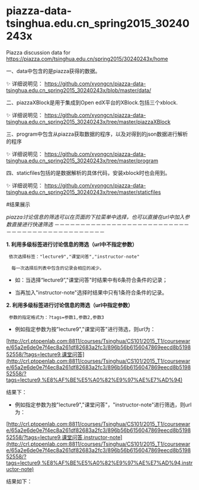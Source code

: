 # piazza-data-tsinghua.edu.cn_spring2015_30240243x
Piazza discussion data for https://piazza.com/tsinghua.edu.cn/spring2015/30240243x/home

   一、data中包含的是piazza获得的数据。
   
:sparkles: 详细说明见：
 https://github.com/xyongcn/piazza-data-tsinghua.edu.cn_spring2015_30240243x/blob/master/data/
 
   二、piazzaXBlock是用于集成到Open edX平台的XBlock.包括三个xblock.
   
:sparkles:  详细说明见：
https://github.com/xyongcn/piazza-data-tsinghua.edu.cn_spring2015_30240243x/tree/master/piazzaXBlock

   三、program中包含从piazza获取数据的程序，以及对得到的json数据进行解析的程序
   
:sparkles: 详细说明见：
https://github.com/xyongcn/piazza-data-tsinghua.edu.cn_spring2015_30240243x/tree/master/program

 四、staticfiles包括的是数据解析的具体代码，安装xblock时也会用到。
 
:sparkles: 详细说明见：
 https://github.com/xyongcn/piazza-data-tsinghua.edu.cn_spring2015_30240243x/tree/master/staticfiles


#结果展示

*piazza讨论信息的筛选可以在页面的下拉菜单中选择，也可以直接在url中加入参数直接进行快速筛选*
－－－－－－－－－－－－－－－－－－－－－－－－－－－－－－－－－－－－－－－－－－－－－

**1. 利用多级标签进行讨论信息的筛选（url中不指定参数）**

     依次选择标签："lecture9","课堂问答","instructor-note"
   
      每一次选择后列表中包含的记录会相应的减少。
     
   
   + 如：当选择“lecture9”,"课堂问答"时结果中有6条符合条件的记录；
   
   + 当再加入"instructor-note"选择时结果中只有1条符合条件的记录。
   
**2. 利用多级标签进行讨论信息的筛选（url中指定参数）**

     参数的指定格式为：?tags=参数1,参数2,参数3
   
   + 例如指定参数为按"lecture9","课堂问答"进行筛选，则url为：
   
   [http://crl.ptopenlab.com:8811/courses/Tsinghua/CS101/2015_T1/courseware/65a2e6de0e7f4ec8a261df82683a2fc3/896b56b6156047869eecd8b519852558/?tags=lecture9,课堂问答](http://crl.ptopenlab.com:8811/courses/Tsinghua/CS101/2015_T1/courseware/65a2e6de0e7f4ec8a261df82683a2fc3/896b56b6156047869eecd8b519852558/?tags=lecture9,%E8%AF%BE%E5%A0%82%E9%97%AE%E7%AD%94)
   
   结果下：
   
   + 例如指定参数为按"lecture9","课堂问答"，"instructor-note"进行筛选，则url为：

   [http://crl.ptopenlab.com:8811/courses/Tsinghua/CS101/2015_T1/courseware/65a2e6de0e7f4ec8a261df82683a2fc3/896b56b6156047869eecd8b519852558/?tags=lecture9,课堂问答,instructor-note](http://crl.ptopenlab.com:8811/courses/Tsinghua/CS101/2015_T1/courseware/65a2e6de0e7f4ec8a261df82683a2fc3/896b56b6156047869eecd8b519852558/?tags=lecture9,%E8%AF%BE%E5%A0%82%E9%97%AE%E7%AD%94,instructor-note)

   结果如下：
